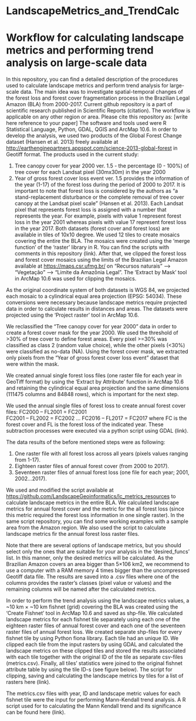 # LandscapeMetrics_and_TrendCalc
# Workflow for calculating landscape metrics and performing trend analysis on large-scale data

In this repository, you can find a detailed description of the procedures used to calculate landscape metrics and perform trend analysis for large-scale data. The main idea was to investigate spatial-temporal changes of the forest loss and forest cover fragmentation process in the Brazilian Legal Amazon (BLA) from 2000-2017. Current github repository is a part of scientific research published in Scientific Reports (citation).  The workflow is applicable on any other region or area.
Please cite this repository as: [write here reference to your paper]
The software and tools used were R Statistical Language, Python, GDAL, QGIS and ArcMap 10.6. 
In order to develop the analysis, we used two products of the Global Forest Change dataset (Hansen et al. 2013) freely available at http://earthenginepartners.appspot.com/science-2013-global-forest in Geotiff format. 
The products used in the current study: 
1) Tree canopy cover for year 2000 ver. 1.5 - the percentage (0 - 100%) of tree cover for each Landsat pixel (30mx30m) in the year 2000 
2) Year of gross forest cover loss event ver. 1.5 provides the information of the year (1-17) of the forest loss during the period of 2000 to 2017. 
It is important to note that forest loss is considered by the authors as “a stand-replacement disturbance or the complete removal of tree cover canopy at the Landsat pixel scale” (Hansen et al. 2013). Each Landsat pixel that represents forest loss is assigned with a number that represents the year. For example, pixels with value 1 represent forest loss in the year 2001 whereas pixels with value 17 represent forest loss in the year 2017. 
Both datasets (forest cover and forest loss) are available in tiles of 10x10 degree. We used 12 tiles to create mosaics covering the entire the BLA. The mosaics were created using the ‘merge function’ of the ‘raster’ library in R. You can find the scripts with comments in this repository (link). After that, we clipped the forest loss and forest cover mosaics using the limits of the Brazilian Legal Amazon available at https://maps.csr.ufmg.br/ on “Recursos naturais” –> “Vegetação” –> “Limite da Amazônia Legal”. The ‘Extract by Mask’ tool in ArcMap 10.6 was used for clipping the mosaics. 

As the original coordinate system of both datasets is WGS 84, we projected each mosaic to a cylindrical equal area projection (EPSG: 54034). These conversions were necessary because landscape metrics require projected data in order to calculate results in distances and areas. The datasets were projected using the ‘Project raster’ tool in ArcMap 10.6. 

We reclassified the “Tree canopy cover for year 2000” data in order to create a forest cover mask for the year 2000. We used the threshold of >30% of tree cover to define forest areas. Every pixel >=30% was classified as class 2 (random value choice), while the other pixels (<30%) were classified as no-data (NA). Using the forest cover mask, we extracted only pixels from the “Year of gross forest cover loss event” dataset that were within the mask. 

We created annual single forest loss files (one raster file for each year in GeoTiff format) by using the ‘Extract by Attribute’ function in ArcMap 10.6 and retaining the cylindrical equal area projection and the same dimensions (111475 columns and 84848 rows), which is important for the next step. 

We used the annual single files of forest loss to create annual forest cover files: 
FC2000 – FL2001 = FC2001		
FC2001 – FL2002 = FC2002
...
FC2016 – FL2017 = FC2017
where FC is the forest cover and FL is the forest loss of the indicated year. These subtraction processes were executed via a python script using GDAL (link). 

The data results of the before mentioned steps were as following: 
1) One raster file with all forest loss across all years (pixels values ranging from 1-17).
2) Eighteen raster files of annual forest cover (from 2000 to 2017).
3) Seventeen raster files of annual forest loss (one file for each year; 2001, 2002…2017). 

We used and modified the script available at https://github.com/LandscapeGeoinformatics/lc_metrics_resources to calculate landscape metrics in the entire BLA. We calculated landscape metrics for annual forest cover and the metric for the all forest loss (since this metric required the forest loss information in one single raster). In the same script repository, you can find some working examples with a sample area from the Amazon region. We also used the script to calculate landscape metrics fir the annual forest loss raster files. 

Note that there are several options of landscape metrics, but you should select only the ones that are suitable for your analysis in the ‘desired_funcs’ list. In this manner, only the desired metrics will be calculated. As the Brazilian Amazon covers an area bigger than 5×106 km2, we recommend to use a computer with a RAM memory 4 times bigger than the uncompressed Geotiff data file. The results are saved into a .csv files where one of the columns provides the raster’s classes (pixel value or values) and the remaining columns will be named after the calculated metrics. 

In order to perform the trend analysis using the landscape metrics values, a ~10 km × ~10 km fishnet (grid) covering the BLA was created using the ‘Create Fishnet’ tool in ArcMap 10.6 and saved as shp-file. We calculated landscape metrics for each fishnet tile separately using each one of the eighteen raster files of annual forest cover and each one of the seventeen raster files of annual forest loss. We created separate shp-files for every fishnet tile by using Python fiona library. Each tile had an unique ID. We clipped each tile from the input rasters by using GDAL and calculated the landscape metrics on these clipped tiles and stored the results associated with each tile together with the original ID of the tile as separate csv-files (metrics.csv). Finally, all tiles’ statistics were joined to the original fishnet attribute table by using the tile ID-s (see figure below). The script for clipping, saving and calculating the landscape metrics by tiles for a list of rasters here (link). 

 

The metrics.csv files with year, ID and landscape metric values for each fishnet tile were the input for performing Mann-Kendall trend analysis. A R script used for to calculating the Mann Kendall trend and its significance can be found here (link). 
